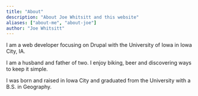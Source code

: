 ```yaml
---
title: "About"
description: "About Joe Whitsitt and this website"
aliases: ["about-me", "about-joe"]
author: "Joe Whitsitt"
---
```


I am a web developer focusing on Drupal with the University of Iowa in Iowa City, IA.

I am a husband and father of two. I enjoy biking, beer and discovering ways to keep it simple.

I was born and raised in Iowa City and graduated from the University with a B.S. in Geography.
